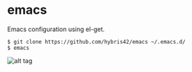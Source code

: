 emacs
=====

Emacs configuration using el-get.

```
$ git clone https://github.com/hybris42/emacs ~/.emacs.d/
$ emacs
```

![alt tag](https://raw.github.com/hybris42/emacs/master/screenshot.png)

